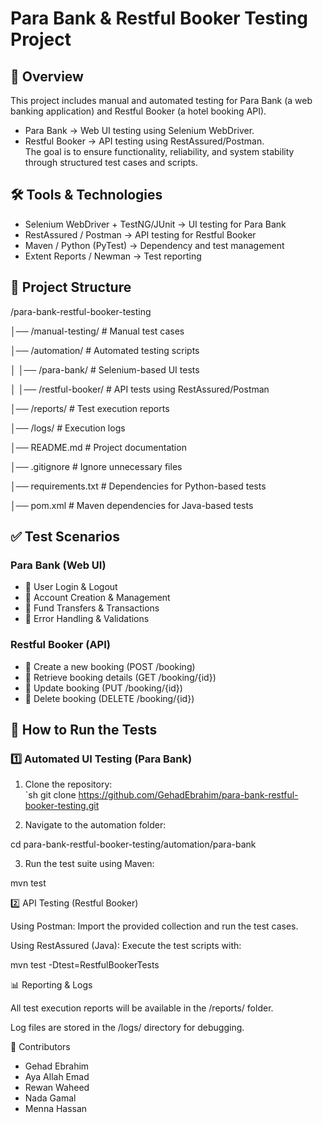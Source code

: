 # Para Bank & Restful Booker Testing Project  

## 📌 Overview  
This project includes manual and automated testing for Para Bank (a web banking application) and Restful Booker (a hotel booking API).  
- Para Bank → Web UI testing using Selenium WebDriver.  
- Restful Booker → API testing using RestAssured/Postman.  
The goal is to ensure functionality, reliability, and system stability through structured test cases and scripts.  

## 🛠 Tools & Technologies  
- Selenium WebDriver + TestNG/JUnit → UI testing for Para Bank  
- RestAssured / Postman → API testing for Restful Booker  
- Maven / Python (PyTest) → Dependency and test management  
- Extent Reports / Newman → Test reporting  

## 📂 Project Structure

/para-bank-restful-booker-testing

│── /manual-testing/           # Manual test cases

│── /automation/               # Automated testing scripts

│   │── /para-bank/            # Selenium-based UI tests

│   │── /restful-booker/       # API tests using RestAssured/Postman

│── /reports/                  # Test execution reports

│── /logs/                     # Execution logs

│── README.md                  # Project documentation

│── .gitignore                 # Ignore unnecessary files

│── requirements.txt           # Dependencies for Python-based tests

│── pom.xml                    # Maven dependencies for Java-based tests

## ✅ Test Scenarios  
### Para Bank (Web UI)
- 🔹 User Login & Logout  
- 🔹 Account Creation & Management  
- 🔹 Fund Transfers & Transactions  
- 🔹 Error Handling & Validations  

### Restful Booker (API)
- 🔹 Create a new booking (POST /booking)  
- 🔹 Retrieve booking details (GET /booking/{id})  
- 🔹 Update booking (PUT /booking/{id})  
- 🔹 Delete booking (DELETE /booking/{id})  

## 🚀 How to Run the Tests  
### 1️⃣ Automated UI Testing (Para Bank)  
1. Clone the repository:  
   `sh
   git clone https://github.com/GehadEbrahim/para-bank-restful-booker-testing.git

2. Navigate to the automation folder:

cd para-bank-restful-booker-testing/automation/para-bank


3. Run the test suite using Maven:

mvn test



2️⃣ API Testing (Restful Booker)

Using Postman: Import the provided collection and run the test cases.

Using RestAssured (Java): Execute the test scripts with:

mvn test -Dtest=RestfulBookerTests


📊 Reporting & Logs

All test execution reports will be available in the /reports/ folder.

Log files are stored in the /logs/ directory for debugging.


🤝 Contributors
-   Gehad Ebrahim
-   Aya Allah Emad
-   Rewan Waheed
-   Nada Gamal
-   Menna Hassan
